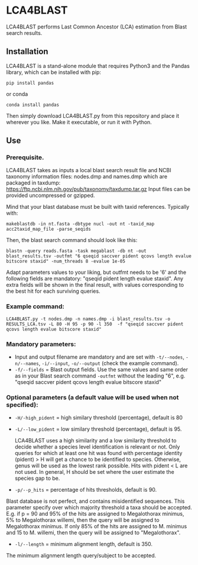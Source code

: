 # LCA4BLAST

LCA4BLAST performs Last Common Ancestor (LCA) estimation from Blast search results.

## Installation
LCA4BLAST is a stand-alone module that requires Python3 and the Pandas library, which can be installed with pip:

```console
pip install pandas
```
or conda
```console
conda install pandas
```
Then simply download LCA4BLAST.py from this repository and place it wherever you like. Make it executable, or run it with Python.
## Use
### Prerequisite.
LCA4BLAST takes as inputs a local blast search result file and NCBI taxonomy information files: nodes.dmp and names.dmp which are packaged in taxdump:
https://ftp.ncbi.nlm.nih.gov/pub/taxonomy/taxdump.tar.gz
Input files can be provided uncompressed or gzipped.

Mind that your blast database must be built with taxid references. Typically with:
```console
makeblastdb -in nt.fasta -dbtype nucl -out nt -taxid_map acc2taxid_map_file -parse_seqids
```
Then, the blast search command should look like this:

```console
blastn -query reads.fasta -task megablast -db nt -out blast_results.tsv -outfmt "6 qseqid saccver pident qcovs length evalue bitscore staxid" -num_threads 8 -evalue 1e-05
```

Adapt parameters values to your liking, but outfmt needs to be '6' and the following fields are mandatory: "qseqid pident length evalue staxid". Any extra fields will be shown in the final result, with values corresponding to the best hit for each surviving queries.

### Example command:
```console
LCA4BLAST.py -t nodes.dmp -n names.dmp -i blast_results.tsv -o RESULTS_LCA.tsv -L 80 -H 95 -p 90 -l 350  -f "qseqid saccver pident qcovs length evalue bitscore staxid"
```

### Mandatory parameters:
- Input and output filename are mandatory and are set with `-t/--nodes`, `-n/--names`, `-i/--input`, `-o/--output` (check the example command).
- `-f/--fields` = Blast output fields. Use the same values and same order as in your Blast search command `-outfmt` without the leading "6", e.g. "qseqid saccver pident qcovs length evalue bitscore staxid"

### Optional parameters (a default value will be used when not specified):
- `-H/-high_pident` = high similary threshold (percentage), default is 80
- `-L/--low_pident` = low similary threshold (percentage), default is 95.
  
  LCA4BLAST uses a high similarity and a low similarity threshold to decide whether a species level identification is relevant or not. Only queries for which at least one hit was found with percentage identity (pident) > H will get a chance to be identified to species. Otherwise, genus will be used as the lowest rank possible. Hits with pident < L are not used. In general, H should be set where the user estimate the species gap to be.

- `-p/--p_hits` = percentage of hits thresholds, default is 90.
  
Blast database is not perfect, and contains misidentified sequences. This parameter specify over which majority threshold a taxa should be accepted. E.g. if p = 90 and 95% of the hits are assigned to Megalothorax minimus, 5% to Megalothorax willemi, then the query will be assigned to Megalothorax minimus. If only 85% of the hits are assigned to M. minimus and 15 to M. willemi, then the query will be assigned to "Megalothorax".

- `-l/--length` = minimum alignment length, default is 350.
  
The minimum alignment length query/subject to be accepted.




